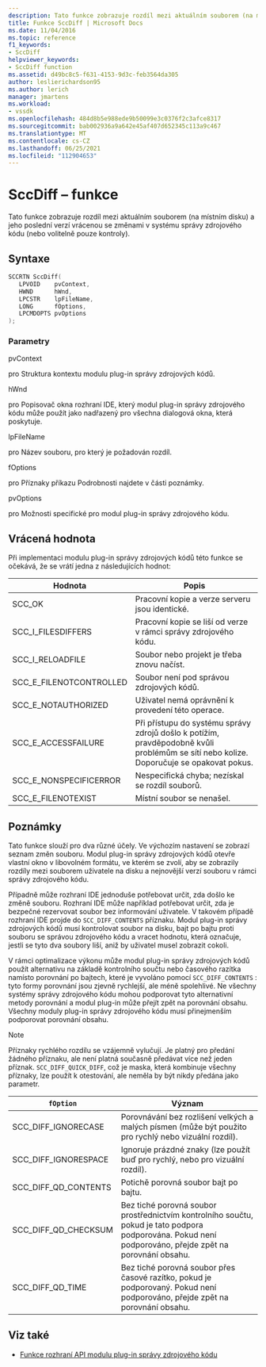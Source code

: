 ```yaml
---
description: Tato funkce zobrazuje rozdíl mezi aktuálním souborem (na místním disku) a jeho poslední verzí vrácenou se změnami v systému správy zdrojového kódu (nebo volitelně pouze kontroly).
title: Funkce SccDiff | Microsoft Docs
ms.date: 11/04/2016
ms.topic: reference
f1_keywords:
- SccDiff
helpviewer_keywords:
- SccDiff function
ms.assetid: d49bc8c5-f631-4153-9d3c-feb3564da305
author: leslierichardson95
ms.author: lerich
manager: jmartens
ms.workload:
- vssdk
ms.openlocfilehash: 484d8b5e988ede9b50099e3c0376f2c3afce8317
ms.sourcegitcommit: bab002936a9a642e45af407d652345c113a9c467
ms.translationtype: MT
ms.contentlocale: cs-CZ
ms.lasthandoff: 06/25/2021
ms.locfileid: "112904653"
---
```

# <a name="sccdiff-function"></a>SccDiff – funkce
Tato funkce zobrazuje rozdíl mezi aktuálním souborem (na místním disku) a jeho poslední verzí vrácenou se změnami v systému správy zdrojového kódu (nebo volitelně pouze kontroly).

## <a name="syntax"></a>Syntaxe

```cpp
SCCRTN SccDiff(
   LPVOID    pvContext,
   HWND      hWnd,
   LPCSTR    lpFileName,
   LONG      fOptions,
   LPCMDOPTS pvOptions
);
```

### <a name="parameters"></a>Parametry
 pvContext

pro Struktura kontextu modulu plug-in správy zdrojových kódů.

 hWnd

pro Popisovač okna rozhraní IDE, který modul plug-in správy zdrojového kódu může použít jako nadřazený pro všechna dialogová okna, která poskytuje.

 lpFileName

pro Název souboru, pro který je požadován rozdíl.

 fOptions

pro Příznaky příkazu Podrobnosti najdete v části poznámky.

 pvOptions

pro Možnosti specifické pro modul plug-in správy zdrojového kódu.

## <a name="return-value"></a>Vrácená hodnota
 Při implementaci modulu plug-in správy zdrojových kódů této funkce se očekává, že se vrátí jedna z následujících hodnot:

|Hodnota|Popis|
|-----------|-----------------|
|SCC_OK|Pracovní kopie a verze serveru jsou identické.|
|SCC_I_FILESDIFFERS|Pracovní kopie se liší od verze v rámci správy zdrojového kódu.|
|SCC_I_RELOADFILE|Soubor nebo projekt je třeba znovu načíst.|
|SCC_E_FILENOTCONTROLLED|Soubor není pod správou zdrojových kódů.|
|SCC_E_NOTAUTHORIZED|Uživatel nemá oprávnění k provedení této operace.|
|SCC_E_ACCESSFAILURE|Při přístupu do systému správy zdrojů došlo k potížím, pravděpodobně kvůli problémům se sítí nebo kolize. Doporučuje se opakovat pokus.|
|SCC_E_NONSPECIFICERROR|Nespecifická chyba; nezískal se rozdíl souborů.|
|SCC_E_FILENOTEXIST|Místní soubor se nenašel.|

## <a name="remarks"></a>Poznámky
 Tato funkce slouží pro dva různé účely. Ve výchozím nastavení se zobrazí seznam změn souboru. Modul plug-in správy zdrojových kódů otevře vlastní okno v libovolném formátu, ve kterém se zvolí, aby se zobrazily rozdíly mezi souborem uživatele na disku a nejnovější verzí souboru v rámci správy zdrojového kódu.

 Případně může rozhraní IDE jednoduše potřebovat určit, zda došlo ke změně souboru. Rozhraní IDE může například potřebovat určit, zda je bezpečné rezervovat soubor bez informování uživatele. V takovém případě rozhraní IDE projde do `SCC_DIFF_CONTENTS` příznaku. Modul plug-in správy zdrojových kódů musí kontrolovat soubor na disku, bajt po bajtu proti souboru se správou zdrojového kódu a vracet hodnotu, která označuje, jestli se tyto dva soubory liší, aniž by uživatel musel zobrazit cokoli.

 V rámci optimalizace výkonu může modul plug-in správy zdrojových kódů použít alternativu na základě kontrolního součtu nebo časového razítka namísto porovnání po bajtech, které je vyvoláno pomocí `SCC_DIFF_CONTENTS` : tyto formy porovnání jsou zjevně rychlejší, ale méně spolehlivé. Ne všechny systémy správy zdrojového kódu mohou podporovat tyto alternativní metody porovnání a modul plug-in může přejít zpět na porovnání obsahu. Všechny moduly plug-in správy zdrojového kódu musí přinejmenším podporovat porovnání obsahu.

> [!NOTE]
> Příznaky rychlého rozdílu se vzájemně vylučují. Je platný pro předání žádného příznaku, ale není platná současně předávat více než jeden příznak. `SCC_DIFF_QUICK_DIFF`, což je maska, která kombinuje všechny příznaky, lze použít k otestování, ale neměla by být nikdy předána jako parametr.

|`fOption`|Význam|
|---------------|-------------|
|SCC_DIFF_IGNORECASE|Porovnávání bez rozlišení velkých a malých písmen (může být použito pro rychlý nebo vizuální rozdíl).|
|SCC_DIFF_IGNORESPACE|Ignoruje prázdné znaky (lze použít buď pro rychlý, nebo pro vizuální rozdíl).|
|SCC_DIFF_QD_CONTENTS|Potichě porovná soubor bajt po bajtu.|
|SCC_DIFF_QD_CHECKSUM|Bez tiché porovná soubor prostřednictvím kontrolního součtu, pokud je tato podpora podporována. Pokud není podporováno, přejde zpět na porovnání obsahu.|
|SCC_DIFF_QD_TIME|Bez tiché porovná soubor přes časové razítko, pokud je podporovaný. Pokud není podporováno, přejde zpět na porovnání obsahu.|

## <a name="see-also"></a>Viz také
- [Funkce rozhraní API modulu plug-in správy zdrojového kódu](../extensibility/source-control-plug-in-api-functions.md)

